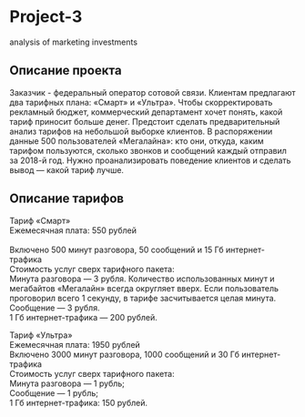 # Project-3
analysis of marketing investments

## Описание проекта
Заказчик - федеральный оператор сотовой связи. Клиентам предлагают два тарифных плана: «Смарт» и «Ультра». Чтобы скорректировать рекламный бюджет, коммерческий департамент хочет понять, какой тариф приносит больше денег.
Предстоит сделать предварительный анализ тарифов на небольшой выборке клиентов. В распоряжении данные 500 пользователей «Мегалайна»: кто они, откуда, каким тарифом пользуются, сколько звонков и сообщений каждый отправил за 2018-й год. Нужно проанализировать поведение клиентов и сделать вывод — какой тариф лучше.

## Описание тарифов
Тариф «Смарт» <br>
Ежемесячная плата: 550 рублей <br> <br>
Включено 500 минут разговора, 50 сообщений и 15 Гб интернет-трафика <br>
Стоимость услуг сверх тарифного пакета: <br>
Минута разговора — 3 рубля. Количество использованных минут и мегабайтов «Мегалайн» всегда округляет вверх. Если пользователь проговорил всего 1 секунду, в тарифе засчитывается целая минута. <br>
Сообщение — 3 рубля. <br>
1 Гб интернет-трафика — 200 рублей. <br>

Тариф «Ультра» <br>
Ежемесячная плата: 1950 рублей <br>
Включено 3000 минут разговора, 1000 сообщений и 30 Гб интернет-трафика <br>
Стоимость услуг сверх тарифного пакета: <br>
Минута разговора — 1 рубль; <br>
Сообщение — 1 рубль; <br>
1 Гб интернет-трафика: 150 рублей. <br>
